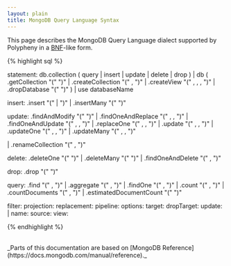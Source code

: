 ```yaml
---
layout: plain
title: MongoDB Query Language Syntax
---
```


This page describes the MongoDB Query Language dialect supported by Polypheny in a [BNF](https://en.wikipedia.org/wiki/Backus%E2%80%93Naur_Form)-like form.

{% highlight sql %}
<!--- BNF start --->
statement:
db.collection (
query
|   insert
|   update
|   delete
|   drop
)
| db (
    .getCollection "(" <name> ")"
|   .createCollection "(" <name> , <options> ")"
|   .createView "(" <view> , <source> , <pipeline> , <options> ")"
|   .dropDatabase "(" ")"
)
| use databaseName

insert:
.insert "(" <document> | <array> ")"
|   .insertMany "(" <array> ")"

update:
.findAndModify "(" <filter> ")"
|   .findOneAndReplace "(" <filter> , <replacement> , <options> ")"
|   .findOneAndUpdate "(" <filter> , <replacement> , <options> ")"
|   .replaceOne "(" <filter> , <replacement> , <options> ")"
|   .update "(" <query> , <update> , <options> ")"
|   .updateOne "(" <filter> , <update> , <options> ")"
|   .updateMany "(" <filter> , <update> , <options> ")"

|   .renameCollection "(" <target> , <dropTarget> ")"

delete:
    .deleteOne "(" <filter> ")"
|   .deleteMany "(" <filter> ")"
|   .findOneAndDelete "(" <filter> , <options> ")"

drop:
.drop "(" <options> ")"

query:
.find "(" <filter> , <projection> ")"
|   .aggregate "(" <pipeline> , <options> ")"
|   .findOne "(" <filter> , <projection> ")"
|   .count "(" <filter> , <options> ")"
|   .countDocuments "(" <filter> , <options> ")"
|   .estimatedDocumentCount "(" <options> ")"

filter: <document>
projection: <document>
replacement: <document>
pipeline: <array>
options: <document>
target: <string>
dropTarget: <boolean>
update: <array> | <document>
name: <string>
source: <string>
view: <string>
<!--- BNF end --->
{% endhighlight %}

<br>
_Parts of this documentation are based on [MongoDB Reference](https://docs.mongodb.com/manual/reference)._